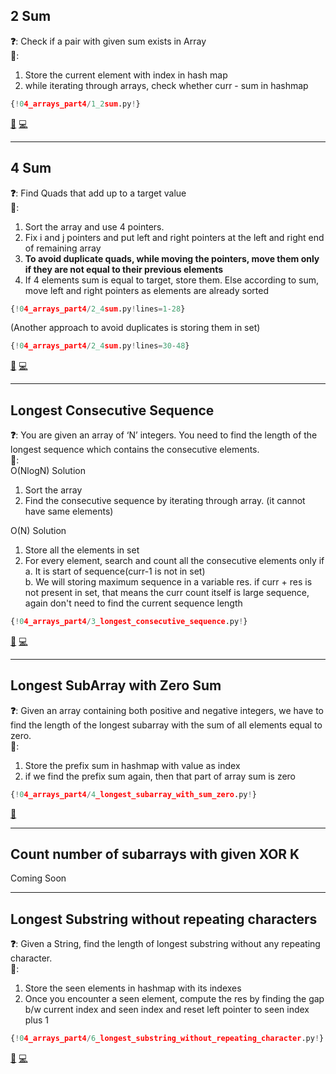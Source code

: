 ## 2 Sum
**❓**: Check if a pair with given sum exists in Array<br>
**🧠**:<br>
1. Store the current element with index in hash map<br>
2. while iterating through arrays, check whether curr - sum in hashmap<br>


```py
{!04_arrays_part4/1_2sum.py!}
```

[📘](https://takeuforward.org/data-structure/two-sum-check-if-a-pair-with-given-sum-exists-in-array/) [💻](https://leetcode.com/problems/two-sum/)<br>

---

## 4 Sum
**❓**: Find Quads that add up to a target value<br>
**🧠**:<br>
1. Sort the array and use 4 pointers.<br>
2. Fix i and j pointers and put left and right pointers at the left and right end of remaining array<br>
3. **To avoid duplicate quads, while moving the pointers, move them only if they are not equal to their previous elements**<br>
4. If 4 elements sum is equal to target, store them. Else according to sum, move left and right pointers as elements are already sorted


```py
{!04_arrays_part4/2_4sum.py!lines=1-28}
```

(Another approach to avoid duplicates is storing them in set)
```py
{!04_arrays_part4/2_4sum.py!lines=30-48}
```

[📘](https://takeuforward.org/data-structure/4-sum-find-quads-that-add-up-to-a-target-value/) [💻](https://leetcode.com/problems/4sum/)<br>


---

## Longest Consecutive Sequence
**❓**: You are given an array of ‘N’ integers. You need to find the length of the longest sequence which contains the consecutive elements.<br>
**🧠**:<br>
O(NlogN) Solution<br>
1. Sort the array<br>
2. Find the consecutive sequence by iterating through array. (it cannot have same elements)<br>

O(N) Solution<br>
1. Store all the elements in set<br>
2. For every element, search and count all the consecutive elements only if<br>
    a. It is start of sequence(curr-1 is not in set)<br>
    b. We will storing maximum sequence in a variable res. if curr + res is not present in set, that means the curr count itself is large sequence, again don't need to find the current sequence length


```py
{!04_arrays_part4/3_longest_consecutive_sequence.py!}
```

[📘](https://takeuforward.org/data-structure/longest-consecutive-sequence-in-an-array/) [💻](https://leetcode.com/problems/longest-consecutive-sequence/)<br>

---

## Longest SubArray with Zero Sum
**❓**: Given an array containing both positive and negative integers, we have to find the length of the longest subarray with the sum of all elements equal to zero.<br>
**🧠**:<br>
1. Store the prefix sum in hashmap with value as index<br>
2. if we find the prefix sum again, then that part of array sum is zero<br>


```py
{!04_arrays_part4/4_longest_subarray_with_sum_zero.py!}
```

[📘](https://takeuforward.org/data-structure/length-of-the-longest-subarray-with-zero-sum/)<br>

---

## Count number of subarrays with given XOR K

Coming Soon


---

## Longest Substring without repeating characters 
**❓**: Given a String, find the length of longest substring without any repeating character.<br>
**🧠**:<br>
1. Store the seen elements in hashmap with its indexes<br>
2. Once you encounter a seen element, compute the res by finding the gap b/w current index and seen index and reset left pointer to seen index plus 1<br>


```py
{!04_arrays_part4/6_longest_substring_without_repeating_character.py!}
```

[📘](https://takeuforward.org/data-structure/length-of-the-longest-subarray-with-zero-sum/) [💻](https://leetcode.com/problems/longest-substring-without-repeating-characters/)<br>

